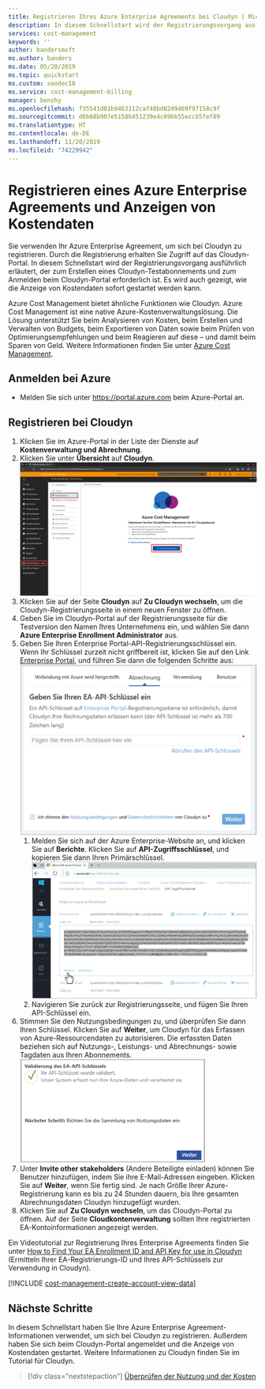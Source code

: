 ```yaml
---
title: Registrieren Ihres Azure Enterprise Agreements bei Cloudyn | Microsoft-Dokumentation
description: In diesem Schnellstart wird der Registrierungsvorgang ausführlich erläutert, der zum Erstellen eines Cloudyn-Testabonnements und zum Anmelden beim Cloudyn-Portal erforderlich ist.
services: cost-management
keywords: ''
author: bandersmsft
ms.author: banders
ms.date: 05/20/2019
ms.topic: quickstart
ms.custom: seodec18
ms.service: cost-management-billing
manager: benshy
ms.openlocfilehash: f35541d01b9463112caf48bd8249469f97158c9f
ms.sourcegitcommit: d6b68b907e5158b451239e4c09bb55eccb5fef89
ms.translationtype: HT
ms.contentlocale: de-DE
ms.lasthandoff: 11/20/2019
ms.locfileid: "74229942"
---
```

# <a name="register-an-azure-enterprise-agreement-and-view-cost-data"></a>Registrieren eines Azure Enterprise Agreements und Anzeigen von Kostendaten

Sie verwenden Ihr Azure Enterprise Agreement, um sich bei Cloudyn zu registrieren. Durch die Registrierung erhalten Sie Zugriff auf das Cloudyn-Portal. In diesem Schnellstart wird der Registrierungsvorgang ausführlich erläutert, der zum Erstellen eines Cloudyn-Testabonnements und zum Anmelden beim Cloudyn-Portal erforderlich ist. Es wird auch gezeigt, wie die Anzeige von Kostendaten sofort gestartet werden kann.

Azure Cost Management bietet ähnliche Funktionen wie Cloudyn. Azure Cost Management ist eine native Azure-Kostenverwaltungslösung. Die Lösung unterstützt Sie beim Analysieren von Kosten, beim Erstellen und Verwalten von Budgets, beim Exportieren von Daten sowie beim Prüfen von Optimierungsempfehlungen und beim Reagieren auf diese – und damit beim Sparen von Geld. Weitere Informationen finden Sie unter [Azure Cost Management](overview-cost-mgt.md).

## <a name="sign-in-to-azure"></a>Anmelden bei Azure

- Melden Sie sich unter https://portal.azure.com beim Azure-Portal an.

## <a name="register-with-cloudyn"></a>Registrieren bei Cloudyn

1. Klicken Sie im Azure-Portal in der Liste der Dienste auf **Kostenverwaltung und Abrechnung**.
2. Klicken Sie unter **Übersicht** auf **Cloudyn**.  
    ![Cloudyn-Seite, die im Azure-Portal angezeigt wird](./media/quick-register-ea/cost-mgt-billing-service.png)
3. Klicken Sie auf der Seite **Cloudyn** auf **Zu Cloudyn wechseln**, um die Cloudyn-Registrierungsseite in einem neuen Fenster zu öffnen.
4. Geben Sie im Cloudyn-Portal auf der Registrierungsseite für die Testversion den Namen Ihres Unternehmens ein, und wählen Sie dann **Azure Enterprise Enrollment Administrator** aus.  
5. Geben Sie Ihren Enterprise Portal-API-Registrierungsschlüssel ein. Wenn Ihr Schlüssel zurzeit nicht griffbereit ist, klicken Sie auf den Link [Enterprise Portal](https://ea.azure.com), und führen Sie dann die folgenden Schritte aus:  
    ![Einfügen Ihres API-Schlüssels auf der Registerkarte „Abrechnung“](./media/quick-register-ea/trial-reg.png)
   1. Melden Sie sich auf der Azure Enterprise-Website an, und klicken Sie auf **Berichte**. Klicken Sie auf **API-Zugriffsschlüssel**, und kopieren Sie dann Ihren Primärschlüssel.  
    ![Beispiel: EA-API-Schlüssel im EA-Portal](./media/quick-register-ea/ea-key.png)
   3. Navigieren Sie zurück zur Registrierungsseite, und fügen Sie Ihren API-Schlüssel ein.
6. Stimmen Sie den Nutzungsbedingungen zu, und überprüfen Sie dann Ihren Schlüssel. Klicken Sie auf **Weiter**, um Cloudyn für das Erfassen von Azure-Ressourcendaten zu autorisieren. Die erfassten Daten beziehen sich auf Nutzungs-, Leistungs- und Abrechnungs- sowie Tagdaten aus Ihren Abonnements.  
    ![Beispiel: Erfolgreiche Überprüfung eines EA-API-Schlüssels](./media/quick-register-ea/ea-key-validated.png)
7. Unter **Invite other stakeholders** (Andere Beteiligte einladen) können Sie Benutzer hinzufügen, indem Sie ihre E-Mail-Adressen eingeben. Klicken Sie auf **Weiter**, wenn Sie fertig sind. Je nach Größe Ihrer Azure-Registrierung kann es bis zu 24 Stunden dauern, bis Ihre gesamten Abrechnungsdaten Cloudyn hinzugefügt wurden.
8. Klicken Sie auf **Zu Cloudyn wechseln**, um das Cloudyn-Portal zu öffnen. Auf der Seite **Cloudkontenverwaltung** sollten Ihre registrierten EA-Kontoinformationen angezeigt werden.

Ein Videotutorial zur Registrierung Ihres Enterprise Agreements finden Sie unter [How to Find Your EA Enrollment ID and API Key for use in Cloudyn](https://youtu.be/u_phLs_udig) (Ermitteln Ihrer EA-Registrierungs-ID und Ihres API-Schlüssels zur Verwendung in Cloudyn).

[!INCLUDE [cost-management-create-account-view-data](../../includes/cost-management-create-account-view-data.md)]

## <a name="next-steps"></a>Nächste Schritte

In diesem Schnellstart haben Sie Ihre Azure Enterprise Agreement-Informationen verwendet, um sich bei Cloudyn zu registrieren. Außerdem haben Sie sich beim Cloudyn-Portal angemeldet und die Anzeige von Kostendaten gestartet. Weitere Informationen zu Cloudyn finden Sie im Tutorial für Cloudyn.

> [!div class="nextstepaction"]
> [Überprüfen der Nutzung und der Kosten](./tutorial-review-usage.md)
